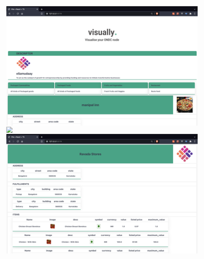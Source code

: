 <img src="https://github.com/ankit-v2-1/xe50/blob/main/src/assets/homepage.png" >

<img src="https://github.com/ankit-v2-1/xe50/blob/main/src/assets/discriptor.png" >

<img src="https://github.com/ankit-v2-1/xe50/blob/main/src/assets/provider.png" >

